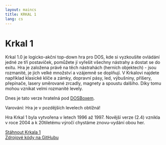 ```yaml
---
layout: maincs
title: KRKAL 1
lang: cs
---
```

# Krkal 1

Krkal 1.0 je logicko-akční top-down hra pro DOS, kde si vyzkoušíte ovládání
jedné ze tří postaviček, pomůžete jí vyřešit všechny nástrahy a dostat
se do exitu. Hra je založena právě na těch nástrahách (herních
objektech) - jsou rozmanité, je jich velké množství a vzájemně se doplňují.
V Krkalovi najdete například klasické klíče a zámky, dopravní pásy,
led, výbušniny, příšery, přepínače, lasery směrované zrcadly, magnety
a spoustu dalšího. Díky tomu mohou vznikat velmi rozmanité levely.

Dnes je tato verze hratelná pod [DOSBoxem](http://www.dosbox.com/).
   
Varování: Hra je v pozdějších levelech obtížná!
   
Hra Krkal 1 byla vytvořena v letech 1996 až 1997. Novější verze (2.4) 
vznikla v roce 2004 a k 20tiletému výročí chystáme znovu-vydání obou her.

[Stáhnout Krkala 1](/dl/Krkal1.zip)  
[Zdrojové kódy na GitHubu](https://github.com/HonzaMD/Krkal1)
